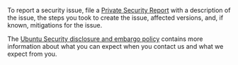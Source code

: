 To report a security issue, file a [Private Security
Report](https://github.com/canonical/ceph-charms/security/advisories) with
a description of the issue, the steps you took to create the issue, affected
versions, and, if known, mitigations for the issue.

The [Ubuntu Security disclosure and embargo
policy](https://ubuntu.com/security/disclosure-policy) contains more
information about what you can expect when you contact us and what we expect
from you.
